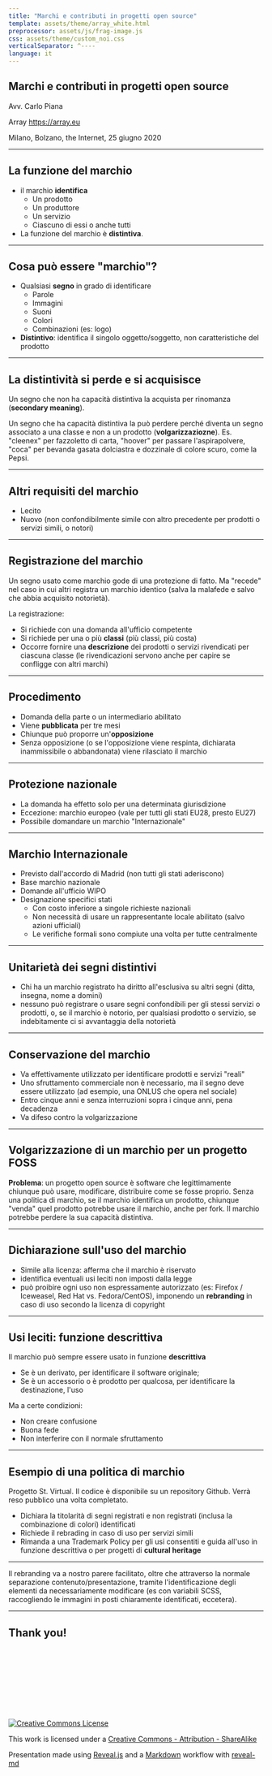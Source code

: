 ```yaml
---
title: "Marchi e contributi in progetti open source"
template: assets/theme/array_white.html
preprocessor: assets/js/frag-image.js
css: assets/theme/custom_noi.css
verticalSeparator: ^----
language: it
---
```


## Marchi e contributi in progetti open source

Avv. Carlo Piana

Array https://array.eu

Milano, Bolzano, the Internet, 25 giugno 2020

---

## La funzione del marchio

- il marchio **identifica**
  - Un prodotto
  - Un produttore
  - Un servizio
  - Ciascuno di essi o anche tutti
- La funzione del marchio è **distintiva**.

---

## Cosa può essere "marchio"?

- Qualsiasi **segno** in grado di identificare
  - Parole
  - Immagini
  - Suoni
  - Colori
  - Combinazioni (es: logo)
- **Distintivo**: identifica il singolo oggetto/soggetto, non caratteristiche del prodotto

---

## La distintività si perde e si acquisisce

Un segno che non ha capacità distintiva la acquista per rinomanza (**secondary meaning**).

Un segno che ha capacità distintiva la può perdere perché diventa un segno associato a una classe e non a un prodotto (**volgarizzaziozne**). Es. "cleenex" per fazzoletto di carta, "hoover" per passare l'aspirapolvere, "coca" per bevanda gasata dolciastra e dozzinale di colore scuro, come la Pepsi.

---

## Altri requisiti del marchio

- Lecito
- Nuovo (non confondibilmente simile con altro precedente per prodotti o servizi simili, o notori)

---

## Registrazione del marchio

Un segno usato come marchio gode di una protezione di fatto. Ma "recede" nel caso in cui altri registra un marchio identico (salva la malafede e salvo che abbia acquisito notorietà).

La registrazione:

- Si richiede con una domanda all'ufficio competente
- Si richiede per una o più **classi** (più classi, più costa)
- Occorre fornire una **descrizione** dei prodotti o servizi rivendicati per ciascuna classe (le rivendicazioni servono anche per capire se confligge con altri marchi)

---

## Procedimento

- Domanda della parte o un intermediario abilitato
- Viene **pubblicata** per tre mesi
- Chiunque può proporre un'**opposizione**
- Senza opposizione (o se l'opposizione viene respinta, dichiarata inammissibile o abbandonata) viene rilasciato il marchio

---

## Protezione nazionale

- La domanda ha effetto solo per una determinata giurisdizione
- Eccezione: marchio europeo (vale per tutti gli stati EU28, presto EU27)
- Possibile domandare un marchio "Internazionale"

----

## Marchio Internazionale

- Previsto dall'accordo di Madrid (non tutti gli stati aderiscono)
- Base marchio nazionale
- Domande all'ufficio WIPO
- Designazione specifici stati
  - Con costo inferiore a singole richieste nazionali
  - Non necessità di usare un rappresentante locale abilitato (salvo azioni ufficiali)
  - Le verifiche formali sono compiute una volta per tutte centralmente

---

## Unitarietà dei segni distintivi

- Chi ha un marchio registrato ha diritto all'esclusiva su altri segni (ditta, insegna, nome a domini)
- nessuno può registrare o usare segni confondibili per gli stessi servizi o prodotti, o, se il marchio è notorio, per qualsiasi prodotto o servizio, se indebitamente ci si avvantaggia della notorietà

---

## Conservazione del marchio

- Va effettivamente utilizzato per identificare prodotti e servizi "reali"
- Uno sfruttamento commerciale non è necessario, ma il segno deve essere utilizzato (ad esempio, una ONLUS che opera nel sociale)
- Entro cinque anni e senza interruzioni sopra i cinque anni, pena decadenza
- Va difeso contro la volgarizzazione

---

## Volgarizzazione di un marchio per un progetto FOSS

**Problema**: un progetto open source è software che legittimamente chiunque può usare, modificare, distribuire come se fosse proprio. Senza una politica di marchio, se il marchio identifica un prodotto, chiunque "venda" quel prodotto potrebbe usare il marchio, anche per fork. Il marchio potrebbe perdere la sua capacità distintiva.

---

## Dichiarazione sull'uso del marchio

- Simile alla licenza: afferma che il marchio è riservato
- identifica eventuali usi leciti non imposti dalla legge
- può proibire ogni uso non espressamente autorizzato (es: Firefox / Iceweasel, Red Hat vs. Fedora/CentOS), imponendo un **rebranding** in caso di uso secondo la licenza di copyright

---

## Usi leciti: funzione descrittiva

Il marchio può sempre essere usato in funzione **descrittiva**

- Se è un derivato, per identificare il software originale;
- Se è un accessorio o è prodotto per qualcosa, per identificare la destinazione, l'uso

Ma a certe condizioni:

- Non creare confusione
- Buona fede
- Non interferire con il normale sfruttamento

---

## Esempio di una politica di marchio

Progetto St. Virtual. Il codice è disponibile su un repository Github. Verrà reso pubblico una volta completato.

- Dichiara la titolarità di segni registrati e non registrati (inclusa la combinazione di colori) identificati
- Richiede il rebrading in caso di uso per servizi simili
- Rimanda a una Trademark Policy per gli usi consentiti e guida all'uso in funzione descrittiva o per progetti di **cultural heritage**

----

Il rebranding va a nostro parere facilitato, oltre che attraverso la normale separazione contenuto/presentazione, tramite l'identificazione degli elementi da necessariamente modificare (es con variabili SCSS, raccogliendo le immagini in posti chiaramente identificati, eccetera).

---

<!-- bkg thanks.jpg-->

## Thank you!

<div class="bottom" style="position: relative; bottom: -10em;">


[![Creative Commons License](https://i.creativecommons.org/l/by-sa/4.0/88x31.png)<!-- .element: style="border-width:0" -->][CC-by-sa]

This work is licensed under a [Creative Commons - Attribution - ShareAlike][CC-by-sa]

Presentation made using [Reveal.js][81aa3153] and a [Markdown][81aa3154] workflow with [reveal-md](https://github.com/webpro/reveal-md)

</div>

  [CC-by-sa]: http://creativecommons.org/licenses/by-sa/4.0/
  [81aa3153]: https://revealjs.com/ "Reveal"
  [81aa3154]: https://daringfireball.net/projects/markdown/syntax
